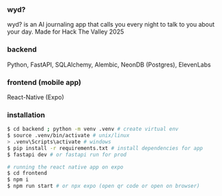 ### wyd?

wyd? is an AI journaling app that calls you every night to talk to you about your day. Made for Hack The Valley 2025

### backend
Python, FastAPI, SQLAlchemy, Alembic, NeonDB (Postgres), ElevenLabs

### frontend (mobile app)
React-Native (Expo)

### installation
```bash
$ cd backend ; python -m venv .venv # create virtual env
$ source .venv/bin/activate # unix/linux
> .venv\Scripts\activate # windows
$ pip install -r requirements.txt # install dependencies for app
$ fastapi dev # or fastapi run for prod

# running the react native app on expo
$ cd frontend
$ npm i
$ npm run start # or npx expo (open qr code or open on browser)
```